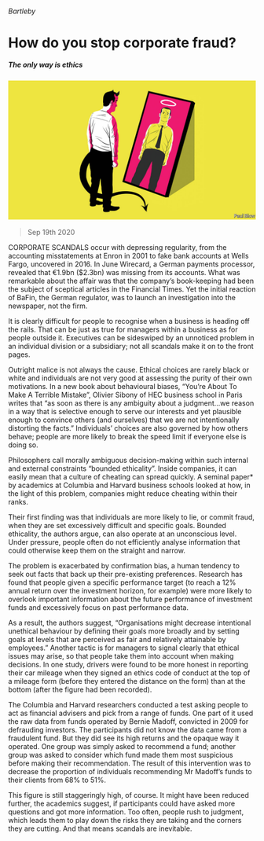 ###### Bartleby

# How do you stop corporate fraud? 

##### The only way is ethics 

![image](images/20200919_WBD001_0.jpg) 

> Sep 19th 2020 

CORPORATE SCANDALS occur with depressing regularity, from the accounting misstatements at Enron in 2001 to fake bank accounts at Wells Fargo, uncovered in 2016. In June Wirecard, a German payments processor, revealed that €1.9bn ($2.3bn) was missing from its accounts. What was remarkable about the affair was that the company’s book-keeping had been the subject of sceptical articles in the Financial Times. Yet the initial reaction of BaFin, the German regulator, was to launch an investigation into the newspaper, not the firm.

It is clearly difficult for people to recognise when a business is heading off the rails. That can be just as true for managers within a business as for people outside it. Executives can be sideswiped by an unnoticed problem in an individual division or a subsidiary; not all scandals make it on to the front pages.


Outright malice is not always the cause. Ethical choices are rarely black or white and individuals are not very good at assessing the purity of their own motivations. In a new book about behavioural biases, “You’re About To Make A Terrible Mistake”, Olivier Sibony of HEC business school in Paris writes that “as soon as there is any ambiguity about a judgment…we reason in a way that is selective enough to serve our interests and yet plausible enough to convince others (and ourselves) that we are not intentionally distorting the facts.” Individuals’ choices are also governed by how others behave; people are more likely to break the speed limit if everyone else is doing so.

Philosophers call morally ambiguous decision-making within such internal and external constraints “bounded ethicality”. Inside companies, it can easily mean that a culture of cheating can spread quickly. A seminal paper* by academics at Columbia and Harvard business schools looked at how, in the light of this problem, companies might reduce cheating within their ranks.

Their first finding was that individuals are more likely to lie, or commit fraud, when they are set excessively difficult and specific goals. Bounded ethicality, the authors argue, can also operate at an unconscious level. Under pressure, people often do not efficiently analyse information that could otherwise keep them on the straight and narrow.

The problem is exacerbated by confirmation bias, a human tendency to seek out facts that back up their pre-existing preferences. Research has found that people given a specific performance target (to reach a 12% annual return over the investment horizon, for example) were more likely to overlook important information about the future performance of investment funds and excessively focus on past performance data.

As a result, the authors suggest, “Organisations might decrease intentional unethical behaviour by defining their goals more broadly and by setting goals at levels that are perceived as fair and relatively attainable by employees.” Another tactic is for managers to signal clearly that ethical issues may arise, so that people take them into account when making decisions. In one study, drivers were found to be more honest in reporting their car mileage when they signed an ethics code of conduct at the top of a mileage form (before they entered the distance on the form) than at the bottom (after the figure had been recorded).

The Columbia and Harvard researchers conducted a test asking people to act as financial advisers and pick from a range of funds. One part of it used the raw data from funds operated by Bernie Madoff, convicted in 2009 for defrauding investors. The participants did not know the data came from a fraudulent fund. But they did see its high returns and the opaque way it operated. One group was simply asked to recommend a fund; another group was asked to consider which fund made them most suspicious before making their recommendation. The result of this intervention was to decrease the proportion of individuals recommending Mr Madoff’s funds to their clients from 68% to 51%.

This figure is still staggeringly high, of course. It might have been reduced further, the academics suggest, if participants could have asked more questions and got more information. Too often, people rush to judgment, which leads them to play down the risks they are taking and the corners they are cutting. And that means scandals are inevitable.


